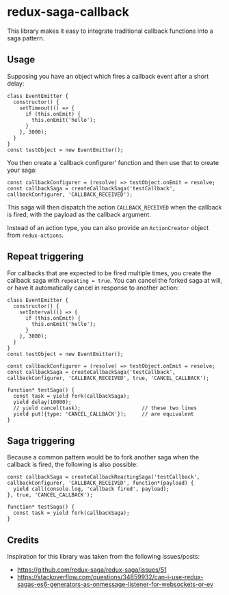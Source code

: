 # redux-saga-callback

This library makes it easy to integrate traditional callback functions into a saga pattern.

## Usage
Supposing you have an object which fires a callback event after a short delay:
```
class EventEmitter {
  constructor() {
    setTimeout(() => {
      if (this.onEmit) {
        this.onEmit('hello');
      }
    }, 3000);
  }
}
const testObject = new EventEmitter();
```
You then create a 'callback configurer' function and then use that to create your saga:

```
const callbackConfigurer = (resolve) => testObject.onEmit = resolve;
const callbackSaga = createCallbackSaga('testCallback', callbackConfigurer, 'CALLBACK_RECEIVED');
```
This saga will then dispatch the action `CALLBACK_RECEIVED` when the callback is fired, with the payload as the callback argument.

Instead of an action type, you can also provide an `ActionCreator` object from `redux-actions`.

## Repeat triggering

For callbacks that are expected to be fired multiple times, you create the callback saga with `repeating = true`. You can cancel
the forked saga at will, or have it automatically cancel in response to another action:

```
class EventEmitter {
  constructor() {
    setInterval(() => {
      if (this.onEmit) {
        this.onEmit('hello');
      }
    }, 3000);
  }
}
const testObject = new EventEmitter();

const callbackConfigurer = (resolve) => testObject.onEmit = resolve;
const callbackSaga = createCallbackSaga('testCallback', callbackConfigurer, 'CALLBACK_RECEIVED', true, 'CANCEL_CALLBACK');

function* testSaga() {
  const task = yield fork(callbackSaga);
  yield delay(10000);
  // yield cancel(task);                    // these two lines
  yield put({type: 'CANCEL_CALLBACK'});     // are equivalent
}
```

## Saga triggering
Because a common pattern would be to fork another saga when the callback is fired, the following is also possible:
```
const callbackSaga = createCallbackReactingSaga('testCallback', callbackConfigurer, 'CALLBACK_RECEIVED', function*(payload) {
  yield call(console.log, 'callback fired', payload);
}, true, 'CANCEL_CALLBACK');

function* testSaga() {
  const task = yield fork(callbackSaga);
}
```

## Credits
Inspiration for this library was taken from the following issues/posts:
- https://github.com/redux-saga/redux-saga/issues/51
- https://stackoverflow.com/questions/34859932/can-i-use-redux-sagas-es6-generators-as-onmessage-listener-for-websockets-or-ev
